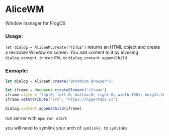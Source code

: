 # AliceWM
Window manager for FrogOS 

### Usage:

`let dialog = AliceWM.create("TITLE")` returns an HTML object and create a resizable Window on screen. You add content to it by invoking `dialog.content.innterHTML` or `dialog.content.appendChild`

### Exmaple:
```js
let dialog = AliceWM.create("Bruhmium Browser");

let iframe = document.createElement("iframe")
iframe.style = "top:0; left:0; bottom:0; right:0; width:100%; height:100%; border:none; margin:0; padding:0;"
iframe.setAttribute("src", "https://hypertabs.cc")

dialog.content.appendChild(iframe)
```

run server with `npm run start`

you will need to symlink your arch of `symlinks.` to `symlinks`
